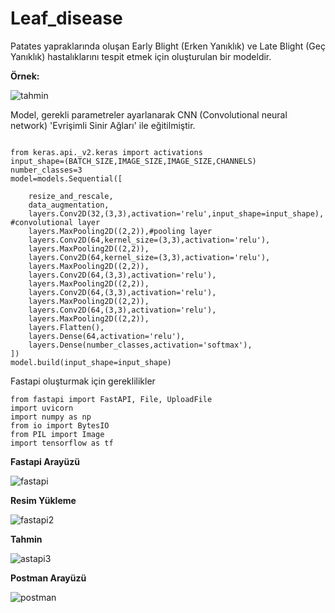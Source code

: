 # Leaf_disease

Patates yapraklarında oluşan Early Blight (Erken Yanıklık) ve Late Blight (Geç Yanıklık) hastalıklarını tespit etmek için oluşturulan bir modeldir.

**Örnek:**

![tahmin](https://github.com/GulzadeEvni/Leaf_disease/assets/111283320/f0a87c4a-532f-4399-aedf-c8f6bbe32f34)



Model, gerekli parametreler ayarlanarak CNN (Convolutional neural network) 'Evrişimli Sinir Ağları' ile eğitilmiştir.

```shell

from keras.api._v2.keras import activations
input_shape=(BATCH_SIZE,IMAGE_SIZE,IMAGE_SIZE,CHANNELS)
number_classes=3
model=models.Sequential([

    resize_and_rescale,
    data_augmentation,
    layers.Conv2D(32,(3,3),activation='relu',input_shape=input_shape), #convolutional layer
    layers.MaxPooling2D((2,2)),#pooling layer
    layers.Conv2D(64,kernel_size=(3,3),activation='relu'),
    layers.MaxPooling2D((2,2)),
    layers.Conv2D(64,kernel_size=(3,3),activation='relu'),
    layers.MaxPooling2D((2,2)),
    layers.Conv2D(64,(3,3),activation='relu'),
    layers.MaxPooling2D((2,2)),
    layers.Conv2D(64,(3,3),activation='relu'),
    layers.MaxPooling2D((2,2)),
    layers.Conv2D(64,(3,3),activation='relu'),
    layers.MaxPooling2D((2,2)),
    layers.Flatten(),
    layers.Dense(64,activation='relu'),
    layers.Dense(number_classes,activation='softmax'),
])
model.build(input_shape=input_shape)
```

Fastapi oluşturmak için gereklilikler
```shell
from fastapi import FastAPI, File, UploadFile
import uvicorn
import numpy as np
from io import BytesIO
from PIL import Image
import tensorflow as tf
```

**Fastapi Arayüzü**

![fastapi](https://github.com/GulzadeEvni/Leaf_disease/assets/111283320/1b7e2e94-6a8e-44c9-9bf7-c518d751a065)

**Resim Yükleme**

![fastapi2](https://github.com/GulzadeEvni/Leaf_disease/assets/111283320/69e76c09-ae02-44de-b086-e39f38feacf8)

**Tahmin**

![astapi3](https://github.com/GulzadeEvni/Leaf_disease/assets/111283320/ce5af0c9-0888-4ac2-abbc-f791e7045c02)

**Postman Arayüzü**

![postman](https://github.com/GulzadeEvni/Leaf_disease/assets/111283320/bfff3c6f-5021-4d83-b033-804f04d79d03)
